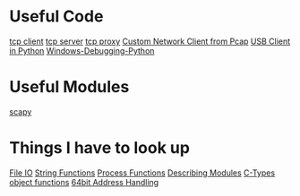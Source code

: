<!-- TITLE: Python -->
<!-- SUBTITLE: A quick summary of Python -->

# Useful Code
[tcp client](/python-tcpclient)
[tcp server](/python-tcpserver)
[tcp proxy](/python-tcpproxy)
[Custom Network Client from Pcap](/python-customnetworkclient)
[USB Client in Python](/python-usbclient)
[Windows-Debugging-Python](/windows-debugging-python)
# Useful Modules
[scapy](/python-scapy)

# Things I have to look up
[File IO](/python-files)
[String Functions](/python-strings)
[Process Functions](/python-processes)
[Describing Modules](/python-module-description)
[C-Types](/python-ctypes)
[object functions](/python-object-functions)
[64bit Address Handling](python-64bit-handling)
